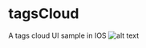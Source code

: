 tagsCloud
=========

A tags cloud UI sample in IOS
![alt text](https://github.com/oday0311/tagsCloud/screenshot.png)